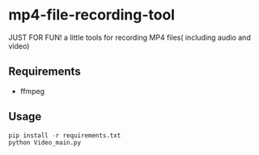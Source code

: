 # mp4-file-recording-tool
JUST FOR FUN! a little tools for recording MP4 files( including audio and video)

## Requirements

- ffmpeg

## Usage

```python
pip install -r requirements.txt
python Video_main.py
```
